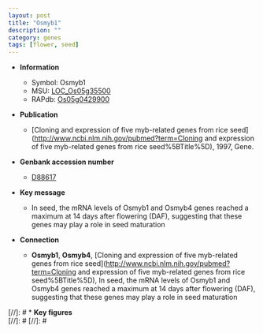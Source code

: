 ```yaml
---
layout: post
title: "Osmyb1"
description: ""
category: genes
tags: [flower, seed]
---
```


* **Information**  
    + Symbol: Osmyb1  
    + MSU: [LOC_Os05g35500](http://rice.plantbiology.msu.edu/cgi-bin/ORF_infopage.cgi?orf=LOC_Os05g35500)  
    + RAPdb: [Os05g0429900](http://rapdb.dna.affrc.go.jp/viewer/gbrowse_details/irgsp1?name=Os05g0429900)  

* **Publication**  
    + [Cloning and expression of five myb-related genes from rice seed](http://www.ncbi.nlm.nih.gov/pubmed?term=Cloning and expression of five myb-related genes from rice seed%5BTitle%5D), 1997, Gene.

* **Genbank accession number**  
    + [D88617](http://www.ncbi.nlm.nih.gov/nuccore/D88617)

* **Key message**  
    + In seed, the mRNA levels of Osmyb1 and Osmyb4 genes reached a maximum at 14 days after flowering (DAF), suggesting that these genes may play a role in seed maturation

* **Connection**  
    + __Osmyb1__, __Osmyb4__, [Cloning and expression of five myb-related genes from rice seed](http://www.ncbi.nlm.nih.gov/pubmed?term=Cloning and expression of five myb-related genes from rice seed%5BTitle%5D), In seed, the mRNA levels of Osmyb1 and Osmyb4 genes reached a maximum at 14 days after flowering (DAF), suggesting that these genes may play a role in seed maturation

[//]: # * **Key figures**  
[//]: # 
[//]: # 
